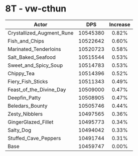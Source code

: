 # 8T - vw-cthun
| Actor | DPS | Increase |
|---|:---:|:---:|
|Crystallized_Augment_Rune|10545380|0.82%|
|Fish_and_Chips|10522642|0.60%|
|Marinated_Tenderloins|10520723|0.58%|
|Salt_Baked_Seafood|10515544|0.53%|
|Sweet_and_Spicy_Soup|10514783|0.53%|
|Chippy_Tea|10514396|0.52%|
|Fiery_Fish_Sticks|10511343|0.49%|
|Feast_of_the_Divine_Day|10509000|0.47%|
|Deepfin_Patty|10508905|0.47%|
|Beledars_Bounty|10505746|0.44%|
|Zesty_Nibblers|10497565|0.36%|
|GingerGlazed_Fillet|10495773|0.34%|
|Salty_Dog|10494042|0.33%|
|Stuffed_Cave_Peppers|10491744|0.31%|
|Base|10459747|0.00%|
